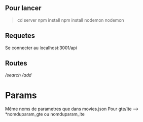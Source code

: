## Pour lancer

> cd server 
> npm install
> npm install nodemon
> nodemon

## Requetes

Se connecter au localhost:3001/api

## Routes

*/search* 
*/add* 

# Params

Même noms de parametres que dans movies.json
Pour gte/lte --> *nomduparam_gte ou nomduparam_lte
